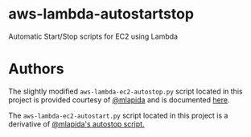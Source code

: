 # aws-lambda-autostartstop
Automatic Start/Stop scripts for EC2 using Lambda


# Authors

The slightly modified `aws-lambda-ec2-autostop.py` script located in this project is provided
courtesy of [@mlapida](https://gist.github.com/mlapida/1917b5db84b76b1d1d55) and
is documented [here](https://www.nimbo.com/blog/automating-ec2-tasks-with-aws-lambda/).

The `aws-lambda-ec2-autostart.py` script located in this project is a derivative 
of [@mlapida's autostop script.](https://gist.github.com/mlapida/1917b5db84b76b1d1d55)
